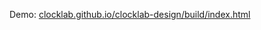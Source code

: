 Demo: [clocklab.github.io/clocklab-design/build/index.html](https://clocklab.github.io/clocklab-design/build/index.html)